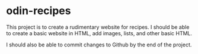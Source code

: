 # odin-recipes

This project is to create a rudimentary website for recipes. I should be able
to create a basic website in HTML, add images, lists, and other basic HTML.

I should also be able to commit changes to Github by the end of the project.